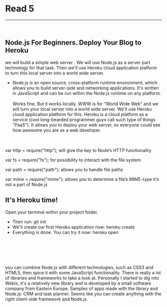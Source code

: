 # Read 5
<hr>
<br>

## Node.js For Beginners. Deploy Your Blog to Heroku

we will build a simple web server . We will use Node.js as a server part technology for that task. Then we'll use Heroku cloud application platform to turn this local server into a world wide server.
<br>

* Node.js is an open source, cross-platform runtime environment, which allows you to build server-side and networking applications. It's written in JavaScript and can be run within the Node.js runtime on any platform.
<br><br>
Works fine. But it works locally. WWW is for "World Wide Web" and we will turn your local server into a world wide server. We'll use Heroku cloud application platform for this. Heroku is a cloud platform as a service (cool long-bearded programmer guys call such type of things "PaaS"). It allows you to deploy your web server, so everyone could see how awesome you are as a web developer.

<br><br>
var http = require("http"); will give the key to Node’s HTTP functionality

var fs = require("fs"); for possibility to interact with the file system

var path = require("path"); allows you to handle file paths

var mime = require("mime"); allows you to determine a file’s MIME-type it’s not a part of Node.js
<br>

## It's Heroku time!
Open your terminal within your project folder. 
* Then run: git init
* We'll create our first Heroku application now: heroku create
* Everything is done. You can try it now: heroku open 

<br><br>
<br><br>


you can combine Node.js with different technologies, such as CSS3 and HTML5, then spice it with some JavaScript functionality. There is really a lot of libraries and frameworks to take a look at. Personally I started to dig into Webix, it's a relatively new library and is developed by a small software company from Eastern Europe. Samples of apps made with the library and Node.js: CRM and task planner. Seems like you can create anything with the right client-side framework and Node.js.